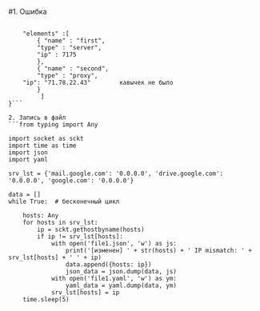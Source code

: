 #1. Ошибка
##
```{ "info" : "Sample JSON output from our service\t",
    "elements" :[
        { "name" : "first",
        "type" : "server",
        "ip" : 7175 
        },
        { "name" : "second",
        "type" : "proxy",
    "ip": "71.78.22.43"        кавычек не было
        }
    	 ]
}```

2. Запись в файл
```from typing import Any

import socket as sckt
import time as time
import json
import yaml

srv_lst = {'mail.google.com': '0.0.0.0', 'drive.google.com': '0.0.0.0', 'google.com': '0.0.0.0'}

data = []
while True:  # бесконечный цикл

    hosts: Any
    for hosts in srv_lst:
        ip = sckt.gethostbyname(hosts)
        if ip != srv_lst[hosts]:
            with open('file1.json', 'w') as js:
                print('[изменен] ' + str(hosts) + ' IP mismatch: ' + srv_lst[hosts] + ' ' + ip)
                data.append({hosts: ip})
                json_data = json.dump(data, js)
            with open('file1.yaml', 'w') as ym:
                yaml_data = yaml.dump(data, ym)
            srv_lst[hosts] = ip
    time.sleep(5)
```


